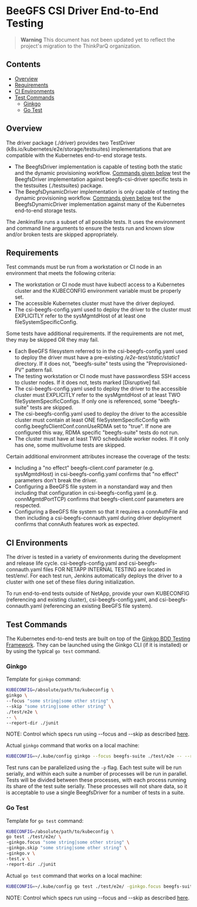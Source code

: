 # BeeGFS CSI Driver End-to-End Testing <!-- omit in toc -->

> **Warning**
> This document has not been updated yet to reflect the project's migration to the ThinkParQ organization.

## Contents <!-- omit in toc -->
- [Overview](#overview)
- [Requirements](#requirements)
- [CI Environments](#ci-environments)
- [Test Commands](#test-commands)
  - [Ginkgo](#ginkgo)
  - [Go Test](#go-test)

## Overview

The driver package (./driver) provides two TestDriver
(k8s.io/kubernetes/e2e/storage/testsuites) implementations that are compatible
with the Kubernetes end-to-end storage tests.

* The BeegfsDriver implementation is capable of testing both the static and 
  the dynamic provisioning workflow. [Commands given below](#test-commands) 
  test the BeegfsDriver implementation against beegfs-csi-driver specific tests 
  in the testsuites (./testsuites) package. 
* The BeegfsDynamicDriver implementation is only capable of testing the dynamic
  provisioning workflow. [Commands given below](#test-commands) test the 
  BeegfsDynamicDriver implementation against many of the Kubernetes end-to-end 
  storage tests.

The Jenkinsfile runs a subset of all possible tests. It uses the environment 
and command line arguments to ensure the tests run and known slow and/or 
broken tests are skipped appropriately.

## Requirements

Test commands must be run from a workstation or CI node in an environment 
that meets the following criteria:

* The workstation or CI node must have kubectl access to a Kubernetes cluster
  and the KUBECONFIG environment variable must be properly set.
* The accessible Kubernetes cluster must have the driver deployed.
* The csi-beegfs-config.yaml used to deploy the driver to the cluster must 
  EXPLICITLY refer to the sysMgmtdHost of at least one fileSystemSpecificConfig.

Some tests have additional requirements. If the requirements are not met, they 
may be skipped OR they may fail.

* Each BeeGFS filesystem referred to in the csi-beegfs-config.yaml used to 
  deploy the driver must have a pre-existing */e2e-test/static/static1* 
  directory. If it does not, "beegfs-suite" tests using the "Preprovisioned-PV" 
  pattern fail.
* The testing workstation or CI node must have passwordless SSH access to 
  cluster nodes. If it does not, tests marked \[Disruptive\] fail.
* The csi-beegfs-config.yaml used to deploy the driver to the accessible cluster
  must EXPLICITLY refer to the sysMgmtdHost of at least TWO 
  fileSystemSpecificConfigs. If only one is referenced, some "beegfs-suite" 
  tests are skipped.
* The csi-beegfs-config.yaml used to deploy the driver to the accessible cluster
  must contain at least ONE fileSystemSpecificConfig with 
  config.beegfsClientConf.connUseRDMA set to "true". If none are configured 
  this way, RDMA specific "beegfs-suite" tests do not run.
* The cluster must have at least TWO schedulable worker nodes. If it only has 
  one, some multivolume tests are skipped.
  
Certain additional environment attributes increase the coverage of the tests:

* Including a "no effect" beegfs-client.conf parameter (e.g. sysMgmtdHost) in 
  csi-beegfs-config.yaml confirms that "no effect" parameters don't break the 
  driver.
* Configuring a BeeGFS file system in a nonstandard way and then including that 
  configuration in csi-beegfs-config.yaml (e.g. connMgmtdPortTCP) confirms that 
  beegfs-client.conf parameters are respected.
* Configuring a BeeGFS file system so that it requires a connAuthFile and then 
  including a csi-beegfs-connauth.yaml during driver deployment confirms that 
  connAuth features work as expected.

## CI Environments

The driver is tested in a variety of environments during the development and 
release life cycle. csi-beegfs-config.yaml and csi-beegfs-connauth.yaml files 
FOR NETAPP INTERNAL TESTING are located in test/env/<beegfs-version>. For each 
test run, Jenkins automatically deploys the driver to a cluster with one set of 
these files during initialization.

To run end-to-end tests outside of NetApp, provide your own KUBECONFIG 
(referencing and existing cluster), csi-beegfs-config.yaml, and 
csi-beegfs-connauth.yaml (referencing an existing BeeGFS file system).
  
## Test Commands

The Kubernetes end-to-end tests are built on top of the 
[Ginkgo BDD Testing Framework](https://onsi.github.io/ginkgo/). They can be 
launched using the Ginkgo CLI (if it is installed) or by using the typical 
`go test` command.

### Ginkgo

Template for `ginkgo` command:

```bash
KUBECONFIG=/absolute/path/to/kubeconfig \
ginkgo \
--focus "some string|some other string" \
--skip "some string|some other string" \
./test/e2e \
-- \
--report-dir ./junit
```

NOTE: Control which specs run using --focus and --skip as described 
[here](https://onsi.github.io/ginkgo/).

Actual `ginkgo` command that works on a local machine:

```bash
KUBECONFIG=~/.kube/config ginkgo --focus beegfs-suite ./test/e2e -- --report-dir ./junit
```

Test runs can be parallelized using the `-p` flag. Each test suite will be run serially,
and within each suite a number of processes will be run in parallel. Tests will be divided between
these processes, with each process running its share of the test suite serially. These processes
will not share data, so it is acceptable to use a single BeegfsDriver for a number of tests in a suite.

### Go Test

Template for `go test` command:

```bash
KUBECONFIG=/absolute/path/to/kubeconfig \
go test ./test/e2e/ \
-ginkgo.focus "some string|some other string" \
-ginkgo.skip "some string|some other string" \
-ginkgo.v \ 
-test.v \
-report-dir ./junit
```

Actual `go test` command that works on a local machine:

```bash
KUBECONFIG=~/.kube/config go test ./test/e2e/ -ginkgo.focus beegfs-suite -ginkgo.v -test.v -report-dir ./junit
```

NOTE: Control which specs run using --focus and --skip as described
[here](https://onsi.github.io/ginkgo/).